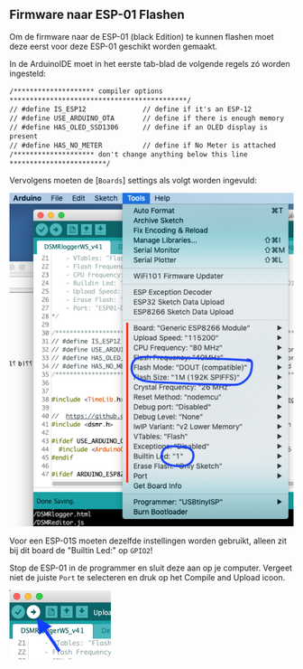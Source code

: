 ## Firmware naar ESP-01 Flashen

Om de firmware naar de ESP-01 (black Edition) te kunnen flashen moet deze eerst 
voor deze ESP-01 geschikt worden gemaakt.

In de ArduinoIDE moet in het eerste tab-blad de volgende regels
zó worden ingesteld:

```
/******************** compiler options  ********************************************/
// #define IS_ESP12              // define if it's an ESP-12
// #define USE_ARDUINO_OTA       // define if there is enough memory
// #define HAS_OLED_SSD1306      // define if an OLED display is present
// #define HAS_NO_METER          // define if No Meter is attached
/******************** don't change anything below this line ************************/
```

Vervolgens moeten de [`Boards`] settings als volgt worden ingevuld:

![](images/ESP01_BoardSettings.png)

Voor een ESP-01S moeten dezelfde instellingen worden gebruikt, alleen zit bij dit board
de "Builtin Led:" op `GPIO2`!

Stop de ESP-01 in de programmer en sluit deze aan op je computer.
Vergeet niet de juiste `Port` te selecteren en druk op het Compile and Upload icoon.

![](images/CompileAndUploadIcon.png)


